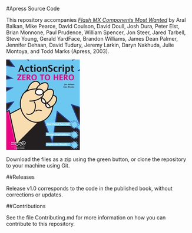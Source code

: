 #Apress Source Code

This repository accompanies [*Flash MX Components Most Wanted*](http://www.apress.com/9781590591789) by Aral Balkan, Mike Pearce, David Coulson, David Doull, Josh Dura, Peter Elst, Brian Monnone, Paul Prudence, William Spencer, Jon Steer, Jared Tarbell, Steve Young, Gerald YardFace, Brandon Williams, James Dean Palmer, Jennifer Dehaan, David Tudury, Jeremy Larkin, Daryn Nakhuda, Julie Montoya, and Todd Marks (Apress, 2003).

![Cover image](9781590591789.jpg)

Download the files as a zip using the green button, or clone the repository to your machine using Git.

##Releases

Release v1.0 corresponds to the code in the published book, without corrections or updates.

##Contributions

See the file Contributing.md for more information on how you can contribute to this repository.
